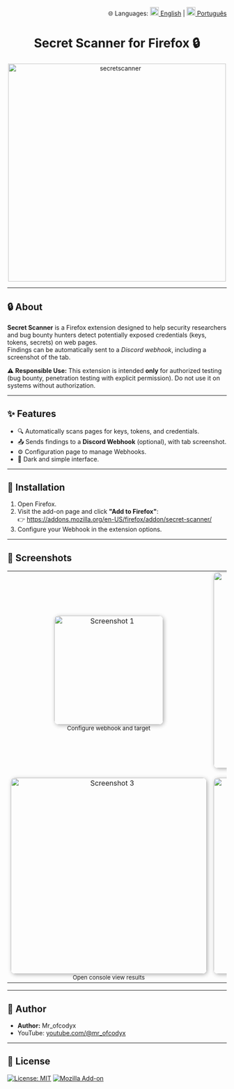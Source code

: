 <p align="right">
🌐 Languages: 
<a href="README.md"><img src="https://cdn.jsdelivr.net/gh/hjnilsson/country-flags/svg/gb.svg" width="20"> English</a> | 
<a href="README.pt-BR.md"><img src="https://cdn.jsdelivr.net/gh/hjnilsson/country-flags/svg/br.svg" width="20"> Português</a>
</p>

<h1 align="center">
<b>Secret Scanner for Firefox 🔒</b>
</h1>
<p align="center">
<img width="500" height="500" alt="secretscanner" src="https://github.com/user-attachments/assets/e926e399-b73c-4c8e-918d-7d3b697f1b7f" />
</p>

---

## 🔒 About

**Secret Scanner** is a Firefox extension designed to help security researchers and bug bounty hunters detect potentially exposed credentials (keys, tokens, secrets) on web pages.  
Findings can be automatically sent to a *Discord webhook*, including a screenshot of the tab.

⚠️ **Responsible Use:** This extension is intended **only** for authorized testing (bug bounty, penetration testing with explicit permission). Do not use it on systems without authorization.

---

## ✨ Features

- 🔍 Automatically scans pages for keys, tokens, and credentials.  
- 📤 Sends findings to a **Discord Webhook** (optional), with tab screenshot.  
- ⚙️ Configuration page to manage Webhooks.  
- 🌙 Dark and simple interface.  

---

## 🚀 Installation

1. Open Firefox.  
2. Visit the add-on page and click **"Add to Firefox"**:  
   👉 https://addons.mozilla.org/en-US/firefox/addon/secret-scanner/  
3. Configure your Webhook in the extension options.  

---

## 📸 Screenshots

<table align="center" cellspacing="20">
  <tr>
    <td align="center">
      <img src="https://github.com/user-attachments/assets/9005464c-b048-49b0-b2b5-59ef6c95e083" alt="Screenshot 1" width="250px" style="border-radius:10px; box-shadow: 2px 2px 10px rgba(0,0,0,0.3);" />
      <br><sub>Configure webhook and target</sub>
    </td>
    <td align="center">
      <img src="https://github.com/user-attachments/assets/daace344-24d9-41fa-9710-365c6104cb9b" alt="Screenshot 2" width="450px" style="border-radius:10px; box-shadow: 2px 2px 10px rgba(0,0,0,0.3);" />
      <br><sub>Popup alert found</sub>
    </td>
  </tr>
  <tr>
    <td align="center">
      <img src="https://github.com/user-attachments/assets/abdf05f8-a109-4f46-8ae6-85e25d2e5d3a" alt="Screenshot 3" width="450px" style="border-radius:10px; box-shadow: 2px 2px 10px rgba(0,0,0,0.3);" />
      <br><sub>Open console view results</sub>
    </td>
    <td align="center">
      <img src="https://github.com/user-attachments/assets/f0099ca3-aa72-428f-aa1b-9015aa76df40" alt="Screenshot 4" width="450px" style="border-radius:10px; box-shadow: 2px 2px 10px rgba(0,0,0,0.3);" />
      <br><sub>Results discord</sub>
    </td>
  </tr>
</table>

---

## 👤 Author

- **Author:** Mr_ofcodyx    
- YouTube: [youtube.com/@mr_ofcodyx](https://youtube.com/@mr_ofcodyx)  

---

## 📜 License
[![License: MIT](https://img.shields.io/badge/License-MIT-green.svg)](LICENSE)
[![Mozilla Add-on](https://img.shields.io/amo/v/secret-scanner?label=firefox%20add-on)](https://addons.mozilla.org/en-US/firefox/addon/secret-scanner/)  
